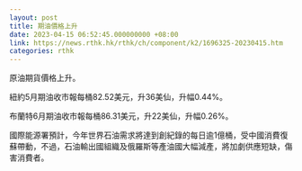 ```yaml
---
layout: post
title: 期油價格上升
date: 2023-04-15 06:52:45.000000000 +08:00
link: https://news.rthk.hk/rthk/ch/component/k2/1696325-20230415.htm
categories: rthk
---
```


原油期貨價格上升。

紐約5月期油收市報每桶82.52美元，升36美仙，升幅0.44%。

布蘭特6月期油收市報每桶86.31美元，升22美仙，升幅0.26%。

國際能源署預計，今年世界石油需求將達到創紀錄的每日逾1億桶，受中國消費復蘇帶動，不過，石油輸出國組織及俄羅斯等產油國大幅減產，將加劇供應短缺，傷害消費者。
